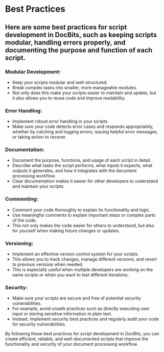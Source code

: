 # Best Practices

## Here are some best practices for script development in DocBits, such as keeping scripts modular, handling errors properly, and documenting the purpose and function of each script.

### Modular Development:

* Keep your scripts modular and well-structured.&#x20;
* Break complex tasks into smaller, more manageable modules.&#x20;
* Not only does this make your scripts easier to maintain and update, but it also allows you to reuse code and improve readability.

### Error Handling:

* Implement robust error handling in your scripts.&#x20;
* Make sure your code detects error cases and responds appropriately, whether by catching and logging errors, issuing helpful error messages, or taking action to recover.

### Documentation:

* Document the purpose, functions, and usage of each script in detail.&#x20;
* Describe what tasks the script performs, what inputs it expects, what outputs it generates, and how it integrates with the document processing workflow.&#x20;
* Clear documentation makes it easier for other developers to understand and maintain your scripts.

### Commenting:

* Comment your code thoroughly to explain its functionality and logic.&#x20;
* Use meaningful comments to explain important steps or complex parts of the code.&#x20;
* This not only makes the code easier for others to understand, but also for yourself when making future changes or updates.

### Versioning:

* Implement an effective version control system for your scripts.&#x20;
* This allows you to track changes, manage different versions, and revert to previous versions when needed.&#x20;
* This is especially useful when multiple developers are working on the same scripts or when you want to test different iterations.

### Security:&#x20;

* Make sure your scripts are secure and free of potential security vulnerabilities.&#x20;
* For example, avoid unsafe practices such as directly executing user input or storing sensitive information in plain text.&#x20;
* Instead, implement security best practices and regularly audit your code for security vulnerabilities.



By following these best practices for script development in DocBits, you can create efficient, reliable, and well-documented scripts that improve the functionality and security of your document processing workflow.


